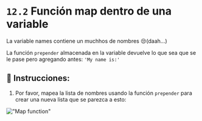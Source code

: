# `12.2` Función map dentro de una variable

La variable names contiene un muchhos de nombres :unamused:(daah...)

La función `prepender` almacenada en la variable devuelve lo que sea que se le pase pero agregando antes: `'My name is:'`

## 📝 Instrucciones:

1. Por favor, mapea la lista de nombres usando la función `prepender` para crear una nueva lista que se parezca a esto:

!["Map function"](https://storage.googleapis.com/replit/images/1525912878195_89876a082d32ee32bb7a1ab5834dbca0.pn)

